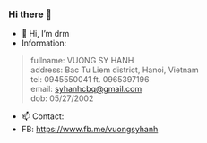 ### Hi there 👋

- 👋 Hi, I’m drm
- Information:
> fullname: VUONG SY HANH<br/>
> address: Bac Tu Liem district, Hanoi, Vietnam<br/>
> tel: 0945550041 ft. 0965397196<br/>
> email: syhanhcbq@gmail.com<br/>
> dob: 05/27/2002<br/>
- 📫 Contact:
- FB: https://www.fb.me/vuongsyhanh
<!---
drmHUE/drmHUE is a ✨ special ✨ repository because its `README.md` (this file) appears on your GitHub profile.
You can click the Preview link to take a look at your changes.
--->
